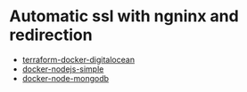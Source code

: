 # Automatic ssl with ngninx and redirection
- [terraform-docker-digitalocean](https://github.com/senixcode/terraform-docker-digitalocean)
- [docker-nodejs-simple](https://github.com/senixcode/docker-nodejs-simple)
- [docker-node-mongodb](https://github.com/senixcode/docker-node-mongodb)
